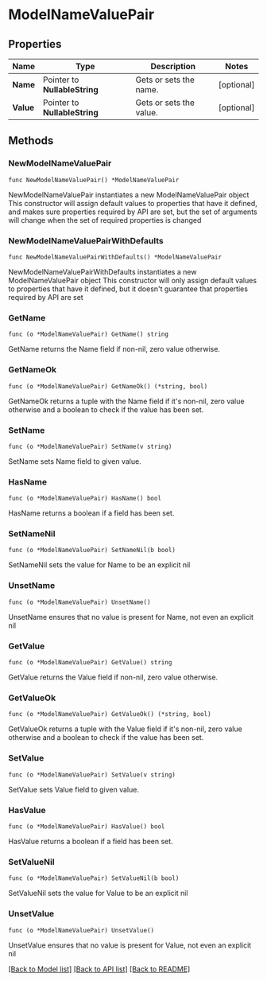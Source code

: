 # ModelNameValuePair

## Properties

Name | Type | Description | Notes
------------ | ------------- | ------------- | -------------
**Name** | Pointer to **NullableString** | Gets or sets the name. | [optional] 
**Value** | Pointer to **NullableString** | Gets or sets the value. | [optional] 

## Methods

### NewModelNameValuePair

`func NewModelNameValuePair() *ModelNameValuePair`

NewModelNameValuePair instantiates a new ModelNameValuePair object
This constructor will assign default values to properties that have it defined,
and makes sure properties required by API are set, but the set of arguments
will change when the set of required properties is changed

### NewModelNameValuePairWithDefaults

`func NewModelNameValuePairWithDefaults() *ModelNameValuePair`

NewModelNameValuePairWithDefaults instantiates a new ModelNameValuePair object
This constructor will only assign default values to properties that have it defined,
but it doesn't guarantee that properties required by API are set

### GetName

`func (o *ModelNameValuePair) GetName() string`

GetName returns the Name field if non-nil, zero value otherwise.

### GetNameOk

`func (o *ModelNameValuePair) GetNameOk() (*string, bool)`

GetNameOk returns a tuple with the Name field if it's non-nil, zero value otherwise
and a boolean to check if the value has been set.

### SetName

`func (o *ModelNameValuePair) SetName(v string)`

SetName sets Name field to given value.

### HasName

`func (o *ModelNameValuePair) HasName() bool`

HasName returns a boolean if a field has been set.

### SetNameNil

`func (o *ModelNameValuePair) SetNameNil(b bool)`

 SetNameNil sets the value for Name to be an explicit nil

### UnsetName
`func (o *ModelNameValuePair) UnsetName()`

UnsetName ensures that no value is present for Name, not even an explicit nil
### GetValue

`func (o *ModelNameValuePair) GetValue() string`

GetValue returns the Value field if non-nil, zero value otherwise.

### GetValueOk

`func (o *ModelNameValuePair) GetValueOk() (*string, bool)`

GetValueOk returns a tuple with the Value field if it's non-nil, zero value otherwise
and a boolean to check if the value has been set.

### SetValue

`func (o *ModelNameValuePair) SetValue(v string)`

SetValue sets Value field to given value.

### HasValue

`func (o *ModelNameValuePair) HasValue() bool`

HasValue returns a boolean if a field has been set.

### SetValueNil

`func (o *ModelNameValuePair) SetValueNil(b bool)`

 SetValueNil sets the value for Value to be an explicit nil

### UnsetValue
`func (o *ModelNameValuePair) UnsetValue()`

UnsetValue ensures that no value is present for Value, not even an explicit nil

[[Back to Model list]](../README.md#documentation-for-models) [[Back to API list]](../README.md#documentation-for-api-endpoints) [[Back to README]](../README.md)


